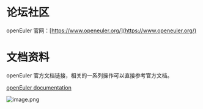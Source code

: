 # 论坛社区

openEuler 官网：[https://www.openeuler.org/](https://www.openeuler.org/)

# 文档资料

openEuler 官方文档链接，相关的一系列操作可以直接参考官方文档。

[openEuler documentation](https://docs.openeuler.org/zh/)

![image.png](https://shub-1251708715.cos.ap-guangzhou.myqcloud.com/elog-cookbook-img/FoNUiVkKzDi-CFe_6t7hdeq74p3N.png)

#
